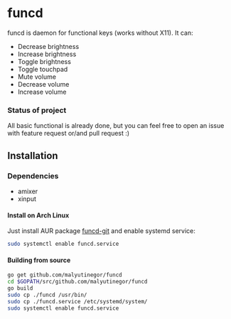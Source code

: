 # funcd
funcd is daemon for functional keys (works without X11). It can:
- Decrease brightness
- Increase brightness
- Toggle brightness
- Toggle touchpad
- Mute volume
- Decrease volume
- Increase volume

### Status of project
All basic functional is already done, but you can feel free to open an issue with feature request or/and pull request :)

## Installation

### Dependencies
- amixer
- xinput

#### Install on Arch Linux
Just install AUR package [funcd-git](https://aur.archlinux.org/packages/funcd-git/) and enable systemd service:
```bash
sudo systemctl enable funcd.service
```

#### Building from source
```bash
go get github.com/malyutinegor/funcd
cd $GOPATH/src/github.com/malyutinegor/funcd
go build
sudo cp ./funcd /usr/bin/
sudo cp ./funcd.service /etc/systemd/system/
sudo systemctl enable funcd.service
```

